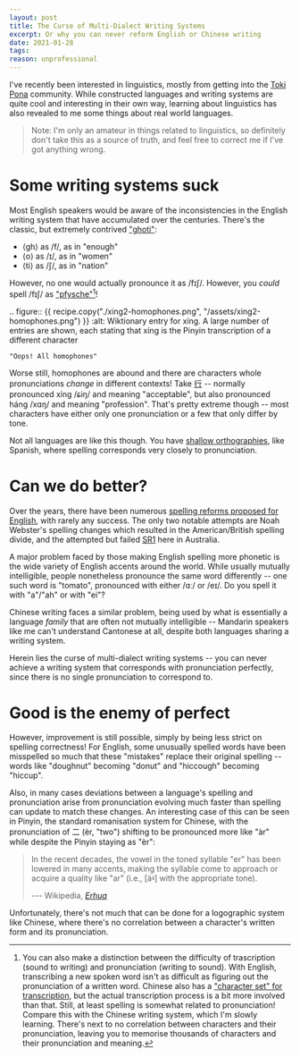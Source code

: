 ```yaml
---
layout: post
title: The Curse of Multi-Dialect Writing Systems
excerpt: Or why you can never reform English or Chinese writing
date: 2021-01-28
tags:
reason: unprofessional
---
```


I've recently been interested in linguistics, mostly from getting into the [Toki Pona](https://en.wikipedia.org/wiki/Toki_Pona) community.
While constructed languages and writing systems are quite cool and interesting in their own way, learning about linguistics has also revealed to me some things about real world languages.

<!--more-->

> Note: I'm only an amateur in things related to linguistics, so definitely don't take this as a source of truth, and feel free to correct me if I've got anything wrong.

# Some writing systems suck

Most English speakers would be aware of the inconsistencies in the English writing system that have accumulated over the centuries.
There's the classic, but extremely contrived ["ghoti"](https://en.wikipedia.org/wiki/Ghoti):

- ⟨gh⟩ as /f/, as in "enough"
- ⟨o⟩ as /ɪ/, as in "women"
- ⟨ti⟩ as /ʃ/, as in "nation"

However, no one would actually pronounce it as /fɪʃ/.
However, you *could* spell /fɪʃ/ as ["pfysche"](https://youtu.be/TEsqY4MH40s?t=25)[^1]!

[^1]: You can also make a distinction between the difficulty of trascription (sound to writing) and pronunciation (writing to sound).
	With English, transcribing a new spoken word isn't as difficult as figuring out the pronunciation of a written word.
	Chinese also has a ["character set" for transcription](https://en.wikipedia.org/wiki/Transcription_into_Chinese_characters), but the actual transcription process is a bit more involved than that.
	Still, at least spelling is somewhat related to pronunciation! Compare this with the Chinese writing system, which I'm slowly learning. There's next to no correlation between characters and their pronunciation[^2], leaving you to memorise thousands of characters and their pronunciation and meaning.

[^2]: There are many characters composed of a radical to indicate meaning and another character for pronunciation, like 运 (yùn, "to ship") being composed of 云 (yún, "cloud"), which has no semantic relation, and 辶, the radical for walking or movement.
	So you can kind of guess the pronunciation of new characters, but not really.

.. figure:: {{ recipe.copy("./xing2-homophones.png", "/assets/xing2-homophones.png") }}
	:alt: Wiktionary entry for xíng.
		A large number of entries are shown, each stating that xíng is the Pinyin transcription of a different character

	"Oops! All homophones"

Worse still, homophones are abound and there are characters whole pronunciations *change* in different contexts!
Take [行](https://en.wiktionary.org/wiki/%E8%A1%8C#Chinese) -- normally pronounced xíng /ɕiŋ/ and meaning "acceptable", but also pronounced háng /xɑŋ/ and meaning "profession".
That's pretty extreme though -- most characters have either only one pronunciation or a few that only differ by tone.

Not all languages are like this though.
You have [shallow orthographies](https://en.wikipedia.org/wiki/Orthographic_depth), like Spanish, where spelling corresponds very closely to pronunciation.

# Can we do better?

Over the years, there have been numerous [spelling reforms proposed for English](https://en.wikipedia.org/wiki/English-language_spelling_reform), with rarely any success.
The only two notable attempts are Noah Webster's spelling changes which resulted in the American/British spelling divide, and the attempted but failed [SR1](https://en.wikipedia.org/wiki/SR1) here in Australia.

A major problem faced by those making English spelling more phonetic is the wide variety of English accents around the world.
While usually mutually intelligible, people nonetheless pronounce the same word differently -- one such word is "tomato", pronounced with either /ɑː/ or /eɪ/.
Do you spell it with "a"/"ah" or with "ei"?

Chinese writing faces a similar problem, being used by what is essentially a language *family* that are often not mutually intelligible -- Mandarin speakers like me can't understand Cantonese at all, despite both languages sharing a writing system.

Herein lies the curse of multi-dialect writing systems -- you can never achieve a writing system that corresponds with pronunciation perfectly, since there is no single pronunciation to correspond to.

# Good is the enemy of perfect

However, improvement is still possible, simply by being less strict on spelling correctness!
For English, some unusually spelled words have been misspelled so much that these "mistakes" replace their original spelling -- words like "doughnut" becoming "donut" and "hiccough" becoming "hiccup".

Also, in many cases deviations between a language's spelling and pronunciation arise from pronunciation evolving much faster than spelling can update to match these changes.
An interesting case of this can be seen in Pinyin, the standard romanisation system for Chinese, with the pronunciation of 二 (èr, "two") shifting to be pronounced more like "àr" while despite the Pinyin staying as "èr":

> In the recent decades, the vowel in the toned syllable "er" has been lowered in many accents, making the syllable come to approach or acquire a quality like "ar" (i.e., [äʵ] with the appropriate tone).
>
> --- Wikipedia, [*Erhua*](https://en.wikipedia.org/wiki/Erhua)

Unfortunately, there's not much that can be done for a logographic system like Chinese, where there's no correlation between a character's written form and its pronunciation.
